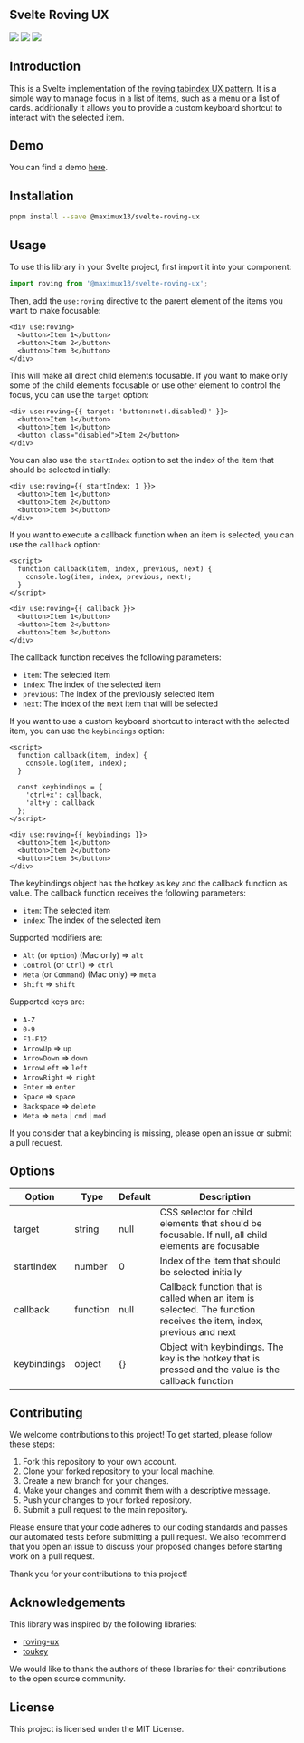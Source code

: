 ## Svelte Roving UX

![](https://img.shields.io/github/license/maximux13/svelte-roving-ux)
![](https://img.shields.io/npm/dm/@maximux13/svelte-roving-ux)
![](https://img.shields.io/npm/v/@maximux13/svelte-roving-ux)

## Introduction

This is a Svelte implementation of the [roving tabindex UX pattern](https://www.w3.org/TR/wai-aria-practices-1.1/#kbd_roving_tabindex). It is a simple way to manage focus in a list of items, such as a menu or a list of cards. additionally it allows you to provide a custom keyboard shortcut to interact with the selected item.

## Demo

You can find a demo [here](https://svelte-roving-ux.vercel.app/demo).

## Installation

```bash
pnpm install --save @maximux13/svelte-roving-ux
```

## Usage

To use this library in your Svelte project, first import it into your component:

```javascript
import roving from '@maximux13/svelte-roving-ux';
```

Then, add the `use:roving` directive to the parent element of the items you want to make focusable:

```svelte
<div use:roving>
  <button>Item 1</button>
  <button>Item 2</button>
  <button>Item 3</button>
</div>
```

This will make all direct child elements focusable. If you want to make only some of the child elements focusable or use other element to control the focus, you can use the `target` option:

```svelte
<div use:roving={{ target: 'button:not(.disabled)' }}>
  <button>Item 1</button>
  <button>Item 1</button>
  <button class="disabled">Item 2</button>
</div>
```

You can also use the `startIndex` option to set the index of the item that should be selected initially:

```svelte
<div use:roving={{ startIndex: 1 }}>
  <button>Item 1</button>
  <button>Item 2</button>
  <button>Item 3</button>
</div>
```

If you want to execute a callback function when an item is selected, you can use the `callback` option:

```svelte
<script>
  function callback(item, index, previous, next) {
    console.log(item, index, previous, next);
  }
</script>

<div use:roving={{ callback }}>
  <button>Item 1</button>
  <button>Item 2</button>
  <button>Item 3</button>
</div>
```

The callback function receives the following parameters:

- `item`: The selected item
- `index`: The index of the selected item
- `previous`: The index of the previously selected item
- `next`: The index of the next item that will be selected

If you want to use a custom keyboard shortcut to interact with the selected item, you can use the `keybindings` option:

```svelte
<script>
  function callback(item, index) {
    console.log(item, index);
  }

  const keybindings = {
    'ctrl+x': callback,
    'alt+y': callback
  };
</script>

<div use:roving={{ keybindings }}>
  <button>Item 1</button>
  <button>Item 2</button>
  <button>Item 3</button>
</div>
```

The keybindings object has the hotkey as key and the callback function as value. The callback function receives the following parameters:

- `item`: The selected item
- `index`: The index of the selected item

Supported modifiers are:

- `Alt` (or `Option`) (Mac only) => `alt`
- `Control` (or `Ctrl`) => `ctrl`
- `Meta` (or `Command`) (Mac only) => `meta`
- `Shift` => `shift`

Supported keys are:

- `A-Z`
- `0-9`
- `F1-F12`
- `ArrowUp` => `up`
- `ArrowDown` => `down`
- `ArrowLeft` => `left`
- `ArrowRight` => `right`
- `Enter` => `enter`
- `Space` => `space`
- `Backspace` => `delete`
- `Meta` => `meta` | `cmd` | `mod`

If you consider that a keybinding is missing, please open an issue or submit a pull request.

## Options

| Option      | Type     | Default | Description                                                                                                         |
| ----------- | -------- | ------- | ------------------------------------------------------------------------------------------------------------------- |
| target      | string   | null    | CSS selector for child elements that should be focusable. If null, all child elements are focusable                 |
| startIndex  | number   | 0       | Index of the item that should be selected initially                                                                 |
| callback    | function | null    | Callback function that is called when an item is selected. The function receives the item, index, previous and next |
| keybindings | object   | {}      | Object with keybindings. The key is the hotkey that is pressed and the value is the callback function               |

## Contributing

We welcome contributions to this project! To get started, please follow these steps:

1. Fork this repository to your own account.
2. Clone your forked repository to your local machine.
3. Create a new branch for your changes.
4. Make your changes and commit them with a descriptive message.
5. Push your changes to your forked repository.
6. Submit a pull request to the main repository.

Please ensure that your code adheres to our coding standards and passes our automated tests before submitting a pull request. We also recommend that you open an issue to discuss your proposed changes before starting work on a pull request.

Thank you for your contributions to this project!

## Acknowledgements

This library was inspired by the following libraries:

- [roving-ux](https://www.npmjs.com/package/roving-ux)
- [toukey](https://www.npmjs.com/package/toukey)

We would like to thank the authors of these libraries for their contributions to the open source community.

## License

This project is licensed under the MIT License.
